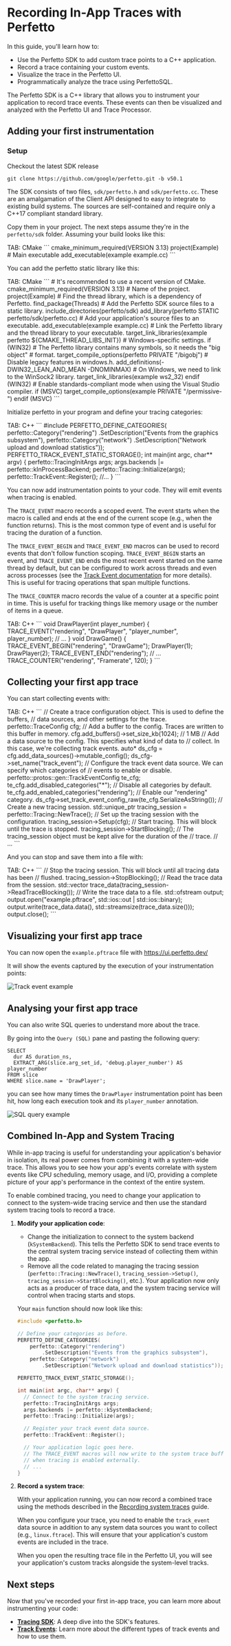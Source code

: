# Recording In-App Traces with Perfetto

In this guide, you'll learn how to:

- Use the Perfetto SDK to add custom trace points to a C++ application.
- Record a trace containing your custom events.
- Visualize the trace in the Perfetto UI.
- Programmatically analyze the trace using PerfettoSQL.

The Perfetto SDK is a C++ library that allows you to instrument your application
to record trace events. These events can then be visualized and analyzed with
the Perfetto UI and Trace Processor.

## Adding your first instrumentation

### Setup

Checkout the latest SDK release

```
git clone https://github.com/google/perfetto.git -b v50.1
```

The SDK consists of two files, `sdk/perfetto.h` and `sdk/perfetto.cc`. These are
an amalgamation of the Client API designed to easy to integrate to existing
build systems. The sources are self-contained and require only a C++17 compliant
standard library.

Copy them in your project. The next steps assume they're in the `perfetto/sdk`
folder. Assuming your build looks like this:

<?tabs>

TAB: CMake

```
cmake_minimum_required(VERSION 3.13)
project(Example)

# Main executable
add_executable(example example.cc)
```

</tabs?>

You can add the perfetto static library like this:

<?tabs>

TAB: CMake

```
# It's recommended to use a recent version of CMake.
cmake_minimum_required(VERSION 3.13)

# Name of the project.
project(Example)

# Find the thread library, which is a dependency of Perfetto.
find_package(Threads)

# Add the Perfetto SDK source files to a static library.
include_directories(perfetto/sdk)
add_library(perfetto STATIC perfetto/sdk/perfetto.cc)

# Add your application's source files to an executable.
add_executable(example example.cc)

# Link the Perfetto library and the thread library to your executable.
target_link_libraries(example perfetto ${CMAKE_THREAD_LIBS_INIT})

# Windows-specific settings.
if (WIN32)
  # The Perfetto library contains many symbols, so it needs the "big object"
  # format.
  target_compile_options(perfetto PRIVATE "/bigobj")

  # Disable legacy features in windows.h.
  add_definitions(-DWIN32_LEAN_AND_MEAN -DNOMINMAX)

  # On Windows, we need to link to the WinSock2 library.
  target_link_libraries(example ws2_32)
endif (WIN32)

# Enable standards-compliant mode when using the Visual Studio compiler.
if (MSVC)
  target_compile_options(example PRIVATE "/permissive-")
endif (MSVC)
```

</tabs?>

Initialize perfetto in your program and define your tracing categories:

<?tabs>

TAB: C++

```
#include <perfetto.h>

PERFETTO_DEFINE_CATEGORIES(
    perfetto::Category("rendering")
        .SetDescription("Events from the graphics subsystem"),
    perfetto::Category("network")
        .SetDescription("Network upload and download statistics"));

PERFETTO_TRACK_EVENT_STATIC_STORAGE();

int main(int argc, char** argv) {
  perfetto::TracingInitArgs args;
  args.backends |= perfetto::kInProcessBackend;
  perfetto::Tracing::Initialize(args);
  perfetto::TrackEvent::Register();
  //...
}
```

</tabs?>

You can now add instrumentation points to your code. They will emit events when
tracing is enabled.

The `TRACE_EVENT` macro records a scoped event. The event starts when the macro
is called and ends at the end of the current scope (e.g., when the function
returns). This is the most common type of event and is useful for tracing the
duration of a function.

The `TRACE_EVENT_BEGIN` and `TRACE_EVENT_END` macros can be used to record
events that don't follow function scoping. `TRACE_EVENT_BEGIN` starts an event,
and `TRACE_EVENT_END` ends the most recent event started on the same thread by
default, but can be configured to work across threads and even across processes
(see the
[Track Event documentation](/docs/instrumentation/track-events.md#tracks) for
more details). This is useful for tracing operations that span multiple
functions.

The `TRACE_COUNTER` macro records the value of a counter at a specific point in
time. This is useful for tracking things like memory usage or the number of
items in a queue.

<?tabs>

TAB: C++

```
void DrawPlayer(int player_number) {
  TRACE_EVENT("rendering", "DrawPlayer", "player_number", player_number);
  // ...
}

void DrawGame() {
  TRACE_EVENT_BEGIN("rendering", "DrawGame");
  DrawPlayer(1);
  DrawPlayer(2);
  TRACE_EVENT_END("rendering");

  // ...
  TRACE_COUNTER("rendering", "Framerate", 120);
}
```

</tabs?>

## Collecting your first app trace

You can start collecting events with:

<?tabs>

TAB: C++

```
  // Create a trace configuration object. This is used to define the buffers,
  // data sources, and other settings for the trace.
  perfetto::TraceConfig cfg;

  // Add a buffer to the config. Traces are written to this buffer in memory.
  cfg.add_buffers()->set_size_kb(1024);  // 1 MB

  // Add a data source to the config. This specifies what kind of data to
  // collect. In this case, we're collecting track events.
  auto* ds_cfg = cfg.add_data_sources()->mutable_config();
  ds_cfg->set_name("track_event");

  // Configure the track event data source. We can specify which categories of
  // events to enable or disable.
  perfetto::protos::gen::TrackEventConfig te_cfg;
  te_cfg.add_disabled_categories("*");         // Disable all categories by default.
  te_cfg.add_enabled_categories("rendering");  // Enable our "rendering" category.
  ds_cfg->set_track_event_config_raw(te_cfg.SerializeAsString());

  // Create a new tracing session.
  std::unique_ptr<perfetto::TracingSession> tracing_session =
      perfetto::Tracing::NewTrace();

  // Set up the tracing session with the configuration.
  tracing_session->Setup(cfg);

  // Start tracing. This will block until the trace is stopped.
  tracing_session->StartBlocking();

  // The tracing_session object must be kept alive for the duration of the
  // trace.

  // ...
```

</tabs?>

And you can stop and save them into a file with:

<?tabs>

TAB: C++

```
  // Stop the tracing session. This will block until all tracing data has been
  // flushed.
  tracing_session->StopBlocking();

  // Read the trace data from the session.
  std::vector<char> trace_data(tracing_session->ReadTraceBlocking());

  // Write the trace data to a file.
  std::ofstream output;
  output.open("example.pftrace", std::ios::out | std::ios::binary);
  output.write(trace_data.data(), std::streamsize(trace_data.size()));
  output.close();
```

</tabs?>

## Visualizing your first app trace

You can now open the `example.pftrace` file with https://ui.perfetto.dev/

It will show the events captured by the execution of your instrumentation
points:

![Track event example](/docs/images/track_event_draw_game.png)

## Analysing your first app trace

You can also write SQL queries to understand more about the trace.

By going into the `Query (SQL)` pane and pasting the following query:

```
SELECT
  dur AS duration_ns,
  EXTRACT_ARG(slice.arg_set_id, 'debug.player_number') AS player_number
FROM slice
WHERE slice.name = 'DrawPlayer';
```

you can see how many times the `DrawPlayer` instrumentation point has been hit,
how long each execution took and its `player_number` annotation.

![SQL query example](/docs/images/sql_draw_player.png)

## Combined In-App and System Tracing

While in-app tracing is useful for understanding your application's behavior in
isolation, its real power comes from combining it with a system-wide trace. This
allows you to see how your app's events correlate with system events like CPU
scheduling, memory usage, and I/O, providing a complete picture of your app's
performance in the context of the entire system.

To enable combined tracing, you need to change your application to connect to
the system-wide tracing service and then use the standard system tracing tools
to record a trace.

1.  **Modify your application code**:

    - Change the initialization to connect to the system backend
      (`kSystemBackend`). This tells the Perfetto SDK to send trace events to
      the central system tracing service instead of collecting them within the
      app.
    - Remove all the code related to managing the tracing session
      (`perfetto::Tracing::NewTrace()`, `tracing_session->Setup()`,
      `tracing_session->StartBlocking()`, etc.). Your application now only acts
      as a producer of trace data, and the system tracing service will control
      when tracing starts and stops.

    Your `main` function should now look like this:

    ```cpp
    #include <perfetto.h>

    // Define your categories as before.
    PERFETTO_DEFINE_CATEGORIES(
        perfetto::Category("rendering")
            .SetDescription("Events from the graphics subsystem"),
        perfetto::Category("network")
            .SetDescription("Network upload and download statistics"));

    PERFETTO_TRACK_EVENT_STATIC_STORAGE();

    int main(int argc, char** argv) {
      // Connect to the system tracing service.
      perfetto::TracingInitArgs args;
      args.backends |= perfetto::kSystemBackend;
      perfetto::Tracing::Initialize(args);

      // Register your track event data source.
      perfetto::TrackEvent::Register();

      // Your application logic goes here.
      // The TRACE_EVENT macros will now write to the system trace buffer
      // when tracing is enabled externally.
      // ...
    }
    ```

2.  **Record a system trace**:

    With your application running, you can now record a combined trace using the
    methods described in the
    [Recording system traces](/docs/getting-started/system-tracing.md) guide.

    When you configure your trace, you need to enable the `track_event` data
    source in addition to any system data sources you want to collect (e.g.,
    `linux.ftrace`). This will ensure that your application's custom events are
    included in the trace.

    When you open the resulting trace file in the Perfetto UI, you will see your
    application's custom tracks alongside the system-level tracks.

## Next steps

Now that you've recorded your first in-app trace, you can learn more about
instrumenting your code:

- **[Tracing SDK](/docs/instrumentation/tracing-sdk.md)**: A deep dive into the
  SDK's features.
- **[Track Events](/docs/instrumentation/track-events.md)**: Learn more about
  the different types of track events and how to use them.
